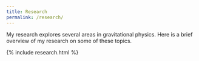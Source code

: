```yaml
---
title: Research
permalink: /research/
---
```

My research explores several areas in gravitational physics. Here is a brief
overview of my research on some of these topics.

{% include research.html %}
